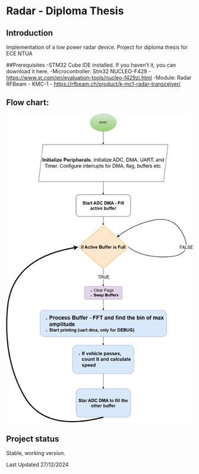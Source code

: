 # Radar - Diploma Thesis

## Introduction
Implementation of a low power radar device. Project for diploma thesis for ECE NTUA 

##Prerequisites
-STM32 Cube IDE installed. If you haven't it, you can download it here.
-Microcontroller: Stm32 NUCLEO-F429 - https://www.st.com/en/evaluation-tools/nucleo-f429zi.html
-Module: Radar RFBeam - KMC-1 - https://rfbeam.ch/product/k-mc1-radar-transceiver/

## Flow chart:

![Flowchart Diagram](docs/flowchart.drawio.png)


## Project status
Stable, working version.

Last Updated 27/12/2024
